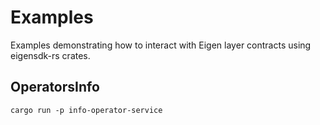 # Examples

Examples demonstrating how to interact with Eigen layer contracts using eigensdk-rs crates.


## OperatorsInfo

```
cargo run -p info-operator-service
```

